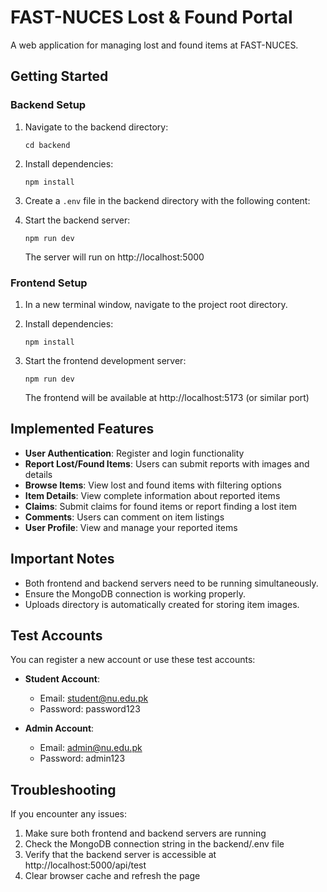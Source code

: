 
# FAST-NUCES Lost & Found Portal

A web application for managing lost and found items at FAST-NUCES.

## Getting Started

### Backend Setup

1. Navigate to the backend directory:
   ```
   cd backend
   ```

2. Install dependencies:
   ```
   npm install
   ```

3. Create a `.env` file in the backend directory with the following content:


4. Start the backend server:
   ```
   npm run dev
   ```
   The server will run on http://localhost:5000

### Frontend Setup

1. In a new terminal window, navigate to the project root directory.

2. Install dependencies:
   ```
   npm install
   ```

3. Start the frontend development server:
   ```
   npm run dev
   ```
   The frontend will be available at http://localhost:5173 (or similar port)

## Implemented Features

- **User Authentication**: Register and login functionality
- **Report Lost/Found Items**: Users can submit reports with images and details
- **Browse Items**: View lost and found items with filtering options
- **Item Details**: View complete information about reported items
- **Claims**: Submit claims for found items or report finding a lost item
- **Comments**: Users can comment on item listings
- **User Profile**: View and manage your reported items

## Important Notes

- Both frontend and backend servers need to be running simultaneously.
- Ensure the MongoDB connection is working properly.
- Uploads directory is automatically created for storing item images.

## Test Accounts

You can register a new account or use these test accounts:

- **Student Account**:
  - Email: student@nu.edu.pk
  - Password: password123

- **Admin Account**:
  - Email: admin@nu.edu.pk
  - Password: admin123

## Troubleshooting

If you encounter any issues:

1. Make sure both frontend and backend servers are running
2. Check the MongoDB connection string in the backend/.env file
3. Verify that the backend server is accessible at http://localhost:5000/api/test
4. Clear browser cache and refresh the page
